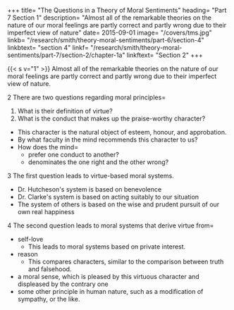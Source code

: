 +++
title=  "The Questions in a Theory of Moral Sentiments"
heading=  "Part 7 Section 1"
description=  "Almost all of the remarkable theories on the nature of our moral feelings are partly correct and partly wrong due to their imperfect view of nature"
date=  2015-09-01
image=  "/covers/tms.jpg"
linkb=  "/research/smith/theory-moral-sentiments/part-6/section-4"
linkbtext=  "section 4"
linkf=  "/research/smith/theory-moral-sentiments/part-7/section-2/chapter-1a"
linkftext=  "Section 2"
+++


{{< s v="1" >}} Almost all of the remarkable theories on the nature of our moral feelings are partly correct and partly wrong due to their imperfect view of nature.

<!-- Every reputable system of morality is ultimately derived from some of those principles I have mentioned.
In this respect, all of them are founded on natural principles.
They are all in some measure in the right.
But many of them are derived from an .
So many of them are also in the wrong. -->


2 There are two questions regarding moral principles= 

1. What is their definition of virtue?
2. What is the conduct that makes up the praise-worthy character?
  - This character is the natural object of esteem, honour, and approbation.
  - By what faculty in the mind recommends this character to us?
  - How does the mind= 
    - prefer one conduct to another?
    - denominates the one right and the other wrong?
 
3 The first question leads to virtue-based moral systems.
- Dr. Hutcheson's system is based on benevolence
- Dr. Clarke's system is based on acting suitably to our situation
- The system of others is based on the wise and prudent pursuit of our own real happiness
 
4 The second question leads to moral systems that derive virtue from= 
- self-love
  - This leads to moral systems based on private interest.
- reason
  - This compares characters, similar to the comparison between truth and falsehood.
- a moral sense, which is pleased by this virtuous character and displeased by the contrary one
- some other principle in human nature, such as a modification of sympathy, or the like.
